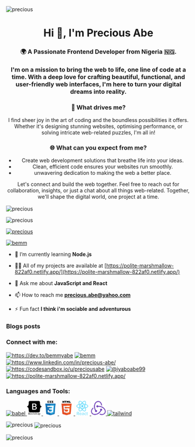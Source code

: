 <img align="center" src="https://1.bp.blogspot.com/-7A4WynwLsMw/XbBpCXG8fHI/AAAAAAAAMt4/uOa1bpLskYgrwGbllhSu2SDj_Mig8SXJQCLcBGAsYHQ/s1600/2000_600px.gif" alt="precious" />
<h1 align="center">Hi 👋, I'm Precious Abe</h1>
<h3 align="center">🌍 A Passionate Frontend Developer from Nigeria 🇳🇬.</h3>
<h3 align="center">I'm on a mission to bring the web to life, one line of code at a time. With a deep love for crafting beautiful, functional, and user-friendly web interfaces, I'm here to turn your digital dreams into reality.</h3>
<h3 align="center">🚀 What drives me?</h3>
<p align="center">I find sheer joy in the art of coding and the boundless possibilities it offers. Whether it's designing stunning websites, optimising performance, or solving intricate web-related puzzles, I'm all in!</p>
<h3 align="center">🌐 What can you expect from me?</h3>
<ul>
<li align="center" display="none">Create web development solutions that breathe life into your ideas.</li>
  <li align="center" display="none">Clean, efficient code ensures your websites run smoothly.</li>
  <li align="center" display="none">unwavering dedication to making the web a better place.</li>
</ul>
<p align="center">Let's connect and build the web together. Feel free to reach out for collaboration, insights, or just a chat about all things web-related. Together, we'll shape the digital world, one project at a time.</p>
<img align="center"  height="300" width="300" src="https://image.lexica.art/full_jpg/4f873e9e-57b4-4942-835d-4fdd80bd8184" alt="precious" />

<p align="left"> <img src="https://komarev.com/ghpvc/?username=precious&label=Profile%20views&color=0e75b6&style=flat" alt="precious" /> </p>

<p align="left"> <a href="https://github.com/ryo-ma/github-profile-trophy"><img src="https://github-profile-trophy.vercel.app/?username=precious" alt="precious" /></a> </p>

<p align="left"> <a href="https://twitter.com/bemm" target="blank"><img src="https://img.shields.io/twitter/follow/bemm?logo=twitter&style=for-the-badge" alt="bemm" /></a> </p>

- 🌱 I’m currently learning **Node.js**

- 👨‍💻 All of my projects are available at [https://polite-marshmallow-822af0.netlify.app/](https://polite-marshmallow-822af0.netlify.app/)

- 💬 Ask me about **JavaScript and React**

- 📫 How to reach me **precious.abe@yahoo.com**

- ⚡ Fun fact **I think i'm sociable and adventurous**

### Blogs posts
<!-- BLOG-POST-LIST:START -->
<!-- BLOG-POST-LIST:END -->

<h3 align="left">Connect with me:</h3>
<p align="left">
<a href="https://dev.to/https://dev.to/bemmyabe" target="blank"><img align="center" src="https://raw.githubusercontent.com/rahuldkjain/github-profile-readme-generator/master/src/images/icons/Social/devto.svg" alt="https://dev.to/bemmyabe" height="30" width="40" /></a>
<a href="https://twitter.com/bemm" target="blank"><img align="center" src="https://raw.githubusercontent.com/rahuldkjain/github-profile-readme-generator/master/src/images/icons/Social/twitter.svg" alt="bemm" height="30" width="40" /></a>
<a href="https://linkedin.com/in/https://www.linkedin.com/in/precious-abe/" target="blank"><img align="center" src="https://raw.githubusercontent.com/rahuldkjain/github-profile-readme-generator/master/src/images/icons/Social/linked-in-alt.svg" alt="https://www.linkedin.com/in/precious-abe/" height="30" width="40" /></a>
<a href="https://codesandbox.com/https://codesandbox.io/u/preciousabe" target="blank"><img align="center" src="https://raw.githubusercontent.com/rahuldkjain/github-profile-readme-generator/master/src/images/icons/Social/codesandbox.svg" alt="https://codesandbox.io/u/preciousabe" height="30" width="40" /></a>
<a href="https://medium.com/@iyaboabe99" target="blank"><img align="center" src="https://raw.githubusercontent.com/rahuldkjain/github-profile-readme-generator/master/src/images/icons/Social/medium.svg" alt="@iyaboabe99" height="30" width="40" /></a>
<a href="/https://polite-marshmallow-822af0.netlify.app/" target="blank"><img align="center" src="https://raw.githubusercontent.com/rahuldkjain/github-profile-readme-generator/master/src/images/icons/Social/rss.svg" alt="https://polite-marshmallow-822af0.netlify.app/" height="30" width="40" /></a>
</p>

<h3 align="left">Languages and Tools:</h3>
<p align="left"> <a href="https://babeljs.io/" target="_blank" rel="noreferrer"> <img src="https://www.vectorlogo.zone/logos/babeljs/babeljs-icon.svg" alt="babel" width="40" height="40"/> </a> <a href="https://getbootstrap.com" target="_blank" rel="noreferrer"> <img src="https://raw.githubusercontent.com/devicons/devicon/master/icons/bootstrap/bootstrap-plain-wordmark.svg" alt="bootstrap" width="40" height="40"/> </a> <a href="https://www.w3schools.com/css/" target="_blank" rel="noreferrer"> <img src="https://raw.githubusercontent.com/devicons/devicon/master/icons/css3/css3-original-wordmark.svg" alt="css3" width="40" height="40"/> </a> <a href="https://www.w3.org/html/" target="_blank" rel="noreferrer"> <img src="https://raw.githubusercontent.com/devicons/devicon/master/icons/html5/html5-original-wordmark.svg" alt="html5" width="40" height="40"/> </a> <a href="https://reactjs.org/" target="_blank" rel="noreferrer"> <img src="https://raw.githubusercontent.com/devicons/devicon/master/icons/react/react-original-wordmark.svg" alt="react" width="40" height="40"/> </a> <a href="https://redux.js.org" target="_blank" rel="noreferrer"> <img src="https://raw.githubusercontent.com/devicons/devicon/master/icons/redux/redux-original.svg" alt="redux" width="40" height="40"/> </a> <a href="https://tailwindcss.com/" target="_blank" rel="noreferrer"> <img src="https://www.vectorlogo.zone/logos/tailwindcss/tailwindcss-icon.svg" alt="tailwind" width="40" height="40"/> </a> </p>

<p><img align="left" src="https://github-readme-stats.vercel.app/api/top-langs?username=precious&show_icons=true&locale=en&layout=compact" alt="precious" /></p>

<p>&nbsp;<img align="center" src="https://github-readme-stats.vercel.app/api?username=precious&show_icons=true&locale=en" alt="precious" /></p>

<p><img align="center" src="https://github-readme-streak-stats.herokuapp.com/?user=precious&" alt="precious" /></p>
